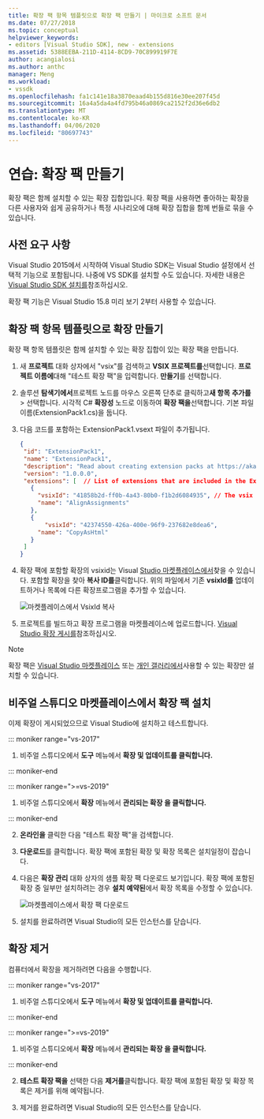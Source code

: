 ```yaml
---
title: 확장 팩 항목 템플릿으로 확장 팩 만들기 | 마이크로 소프트 문서
ms.date: 07/27/2018
ms.topic: conceptual
helpviewer_keywords:
- editors [Visual Studio SDK], new - extensions
ms.assetid: 5388EEBA-211D-4114-8CD9-70C899919F7E
author: acangialosi
ms.author: anthc
manager: Meng
ms.workload:
- vssdk
ms.openlocfilehash: fa1c141e18a3870eaad4b155d816e30ee207f45d
ms.sourcegitcommit: 16a4a5da4a4fd795b46a0869ca2152f2d36e6db2
ms.translationtype: MT
ms.contentlocale: ko-KR
ms.lasthandoff: 04/06/2020
ms.locfileid: "80697743"
---
```

# <a name="walkthrough-create-an-extension-pack"></a>연습: 확장 팩 만들기

확장 팩은 함께 설치할 수 있는 확장 집합입니다. 확장 팩을 사용하면 좋아하는 확장을 다른 사용자와 쉽게 공유하거나 특정 시나리오에 대해 확장 집합을 함께 번들로 묶을 수 있습니다.

## <a name="prerequisites"></a>사전 요구 사항

Visual Studio 2015에서 시작하여 Visual Studio SDK는 Visual Studio 설정에서 선택적 기능으로 포함됩니다. 나중에 VS SDK를 설치할 수도 있습니다. 자세한 내용은 [Visual Studio SDK 설치를](../extensibility/installing-the-visual-studio-sdk.md)참조하십시오.

확장 팩 기능은 Visual Studio 15.8 미리 보기 2부터 사용할 수 있습니다.

## <a name="create-an-extension-with-an-extension-pack-item-template"></a>확장 팩 항목 템플릿으로 확장 만들기

확장 팩 항목 템플릿은 함께 설치할 수 있는 확장 집합이 있는 확장 팩을 만듭니다.

1. 새 **프로젝트** 대화 상자에서 "vsix"를 검색하고 **VSIX 프로젝트를**선택합니다. **프로젝트 이름에**대해 "테스트 확장 팩"을 입력합니다. **만들기**를 선택합니다.

2. 솔루션 **탐색기에서**프로젝트 노드를 마우스 오른쪽 단추로 클릭하고**새 항목** **추가를** > 선택합니다. 시각적 C# **확장성** 노드로 이동하여 **확장 팩을**선택합니다. 기본 파일 이름(ExtensionPack1.cs)을 둡니다.

3. 다음 코드를 포함하는 ExtensionPack1.vsext 파일이 추가됩니다.

   ```json
   {
    "id": "ExtensionPack1",
    "name": "ExtensionPack1",
    "description": "Read about creating extension packs at https://aka.ms/vsextpack",
    "version": "1.0.0.0",
    "extensions": [  // List of extensions that are included in the Extension Pack.
      {
        "vsixId": "41858b2d-ff0b-4a43-80b0-f1b2d6084935", // The vsix id of the extension you want to   include.
        "name": "AlignAssignments"
      },
      {
          "vsixId": "42374550-426a-400e-96f9-237682e8dea6",
        "name": "CopyAsHtml"
      }
    ]
   }
   ```

4. 확장 팩에 포함할 확장의 vsixid는 Visual [Studio 마켓플레이스에서](https://marketplace.visualstudio.com/)찾을 수 있습니다. 포함할 확장을 찾아 **복사 ID를**클릭합니다. 위의 파일에서 기존 **vsixId를** 업데이트하거나 목록에 다른 확장프로그램을 추가할 수 있습니다.

    ![마켓플레이스에서 VsixId 복사](media/vsixid-marketplace.png)

5. 프로젝트를 빌드하고 확장 프로그램을 마켓플레이스에 업로드합니다. [Visual Studio 확장 게시를](../extensibility/walkthrough-publishing-a-visual-studio-extension.md)참조하십시오.

> [!NOTE]
> 확장 팩은 [Visual Studio 마켓플레이스](https://marketplace.visualstudio.com/) 또는 [개인 갤러리에서](../extensibility/how-to-create-an-atom-feed-for-a-private-gallery.md)사용할 수 있는 확장만 설치할 수 있습니다.

## <a name="install-the-extension-pack-from-the-visual-studio-marketplace"></a>비주얼 스튜디오 마켓플레이스에서 확장 팩 설치

이제 확장이 게시되었으므로 Visual Studio에 설치하고 테스트합니다.

::: moniker range="vs-2017"

1. 비주얼 스튜디오에서 **도구** 메뉴에서 **확장 및 업데이트를 클릭합니다.**

::: moniker-end

::: moniker range=">=vs-2019"

1. 비주얼 스튜디오에서 **확장** 메뉴에서 **관리되는 확장 을 클릭합니다.**

::: moniker-end

2. **온라인을** 클릭한 다음 "테스트 확장 팩"을 검색합니다.

3. **다운로드**를 클릭합니다. 확장 팩에 포함된 확장 및 확장 목록은 설치일정이 잡습니다.

4. 다음은 **확장 관리** 대화 상자의 샘플 확장 팩 다운로드 보기입니다. 확장 팩에 포함된 확장 중 일부만 설치하려는 경우 **설치 예약된**에서 확장 목록을 수정할 수 있습니다.

    ![마켓플레이스에서 확장 팩 다운로드](media/vside-extensionpack.png)

5. 설치를 완료하려면 Visual Studio의 모든 인스턴스를 닫습니다.

## <a name="remove-the-extension"></a>확장 제거

컴퓨터에서 확장을 제거하려면 다음을 수행합니다.

::: moniker range="vs-2017"

1. 비주얼 스튜디오에서 **도구** 메뉴에서 **확장 및 업데이트를 클릭합니다.**

::: moniker-end

::: moniker range=">=vs-2019"

1. 비주얼 스튜디오에서 **확장** 메뉴에서 **관리되는 확장 을 클릭합니다.**

::: moniker-end

2. **테스트 확장 팩을** 선택한 다음 **제거를**클릭합니다. 확장 팩에 포함된 확장 및 확장 목록은 제거를 위해 예약됩니다.

3. 제거를 완료하려면 Visual Studio의 모든 인스턴스를 닫습니다.
